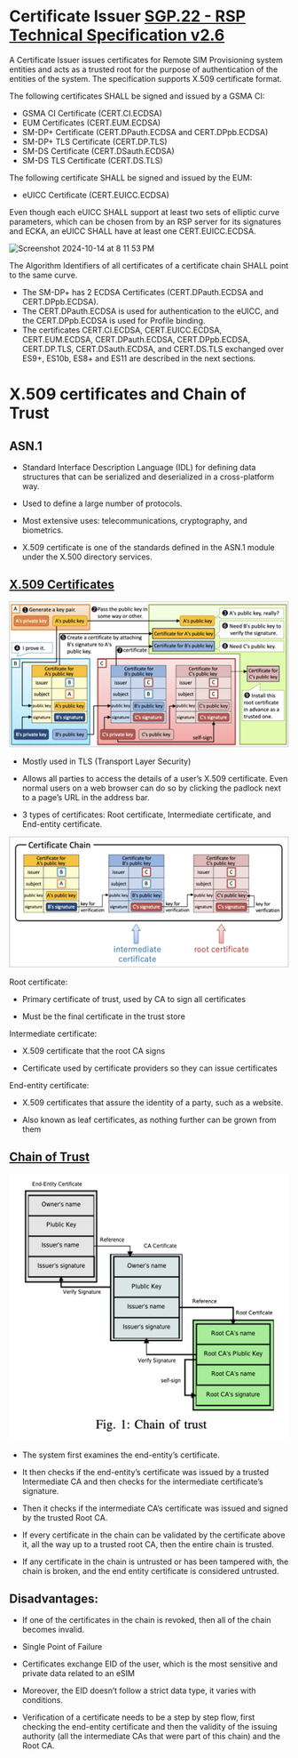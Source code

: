 # Certificate Issuer [SGP.22 - RSP Technical Specification v2.6](https://www.gsma.com/solutions-and-impact/technologies/esim/wp-content/uploads/2024/09/SGP.22-v2.6.pdf)

A Certificate Issuer issues certificates for Remote SIM Provisioning system entities and acts as a trusted root for the purpose of authentication of the entities of the system. The specification supports X.509 certificate format.  

The following certificates SHALL be signed and issued by a GSMA CI:
- GSMA CI Certificate (CERT.CI.ECDSA)
- EUM Certificates (CERT.EUM.ECDSA)
- SM-DP+ Certificate (CERT.DPauth.ECDSA and CERT.DPpb.ECDSA)
- SM-DP+ TLS Certificate (CERT.DP.TLS)
- SM-DS Certificate (CERT.DSauth.ECDSA)
- SM-DS TLS Certificate (CERT.DS.TLS)

The following certificate SHALL be signed and issued by the EUM:
- eUICC Certificate (CERT.EUICC.ECDSA)

Even though each eUICC SHALL support at least two sets of elliptic curve parameters, which can be chosen from by an RSP server for its signatures and ECKA, an eUICC SHALL have at least one CERT.EUICC.ECDSA.

<img width="797" alt="Screenshot 2024-10-14 at 8 11 53 PM" src="https://github.com/user-attachments/assets/8bf34235-7ff1-4fde-aec0-3a2261e6e769">

The Algorithm Identifiers of all certificates of a certificate chain SHALL point to the same curve.
- The SM-DP+ has 2 ECDSA Certificates (CERT.DPauth.ECDSA and CERT.DPpb.ECDSA).
- The CERT.DPauth.ECDSA is used for authentication to the eUICC, and the CERT.DPpb.ECDSA is used for Profile binding.
- The certificates CERT.CI.ECDSA, CERT.EUICC.ECDSA, CERT.EUM.ECDSA, CERT.DPauth.ECDSA, CERT.DPpb.ECDSA, CERT.DP.TLS, CERT.DSauth.ECDSA, and CERT.DS.TLS exchanged over ES9+, ES10b, ES8+ and ES11 are described in the next sections.


# X.509 certificates and Chain of Trust

## ASN.1

- Standard Interface Description Language (IDL) for defining data structures that can be serialized and deserialized in a cross-platform way.

- Used to define a large number of protocols. 

- Most extensive uses: telecommunications, cryptography, and biometrics.

- X.509 certificate is one of the standards defined in the ASN.1 module under the X.500 directory services.


## [X.509 Certificates](https://darutk.medium.com/illustrated-x-509-certificate-84aece2c5c2e)

![](../assets/images/X509.png)

- Mostly used in TLS (Transport Layer Security)

- Allows all parties to access the details of a user’s X.509 certificate. Even normal users on a web browser can do so by clicking the padlock next to a page’s URL in the address bar.

- 3 types of certificates: Root certificate, Intermediate certificate, and End-entity certificate.

![](../assets/images/CertificateChain.png)

Root certificate: 

- Primary certificate of trust, used by CA to sign all certificates

- Must be the final certificate in the trust store

Intermediate certificate:

- X.509 certificate that the root CA signs

- Certificate used by certificate providers so they can issue certificates

End-entity certificate:

- X.509 certificates that assure the identity of a party, such as a website.

- Also known as leaf certificates, as nothing further can be grown from them


## [Chain of Trust](https://www.researchgate.net/publication/323692746_A_Blockchain-Based_PKI_Management_Framework)

![](../assets/images/ChainOfTrust.png)

- The system first examines the end-entity’s certificate.

- It then checks if the end-entity’s certificate was issued by a trusted Intermediate CA and then checks for the intermediate certificate’s signature.

- Then it checks if the intermediate CA’s certificate was issued and signed by the trusted Root CA.

- If every certificate in the chain can be validated by the certificate above it, all the way up to a trusted root CA, then the entire chain is trusted.

- If any certificate in the chain is untrusted or has been tampered with, the chain is broken, and the end entity certificate is considered untrusted.


## Disadvantages:

- If one of the certificates in the chain is revoked, then all of the chain becomes invalid.

- Single Point of Failure

- Certificates exchange EID of the user, which is the most sensitive and private data related to an eSIM

- Moreover, the EID doesn’t follow a strict data type, it varies with conditions.

- Verification of a certificate needs to be a step by step flow, first checking the end-entity certificate and then the validity of the issuing authority (all the intermediate CAs that were part of this chain) and the Root CA.
